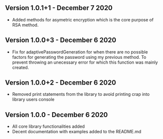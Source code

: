 ## Version 1.0.1+1 - December 7 2020
* Added methods for asymetric encryption which is the core purpose of RSA method.

## Version 1.0.0+3 - December 6 2020
* Fix for adaptivePasswordGeneration for when there are no possible factors for generating the password using my previous method. To prevent throwing an unecessary error for which this function was mainly created.

## Version 1.0.0+2 - December 6 2020
* Removed print statements from the library to avoid printing crap into library users console

## Version 1.0.0 - December 6 2020
* All core library functionalities added
* Decent documentation with examples added to the README.md